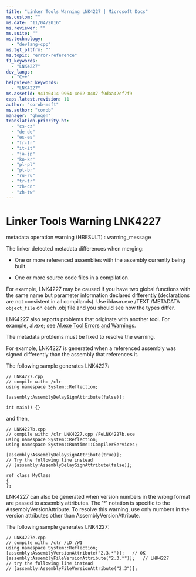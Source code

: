 ```yaml
---
title: "Linker Tools Warning LNK4227 | Microsoft Docs"
ms.custom: ""
ms.date: "11/04/2016"
ms.reviewer: ""
ms.suite: ""
ms.technology: 
  - "devlang-cpp"
ms.tgt_pltfrm: ""
ms.topic: "error-reference"
f1_keywords: 
  - "LNK4227"
dev_langs: 
  - "C++"
helpviewer_keywords: 
  - "LNK4227"
ms.assetid: 941a0414-9964-4e02-8487-f9daa42ef7f9
caps.latest.revision: 11
author: "corob-msft"
ms.author: "corob"
manager: "ghogen"
translation.priority.ht: 
  - "cs-cz"
  - "de-de"
  - "es-es"
  - "fr-fr"
  - "it-it"
  - "ja-jp"
  - "ko-kr"
  - "pl-pl"
  - "pt-br"
  - "ru-ru"
  - "tr-tr"
  - "zh-cn"
  - "zh-tw"
---
```

# Linker Tools Warning LNK4227
metadata operation warning (HRESULT) : warning_message  
  
The linker detected metadata differences when merging:  
  
-   One or more referenced assemblies with the assembly currently being built.  
  
-   One or more source code files in a compilation.  
  
For example, LNK4227 may be caused if you have two global functions with the same name but parameter information declared differently (declarations are not consistent in all compilands). Use ildasm.exe /TEXT /METADATA `object_file` on each .obj file and you should see how the types differ.  
  
LNK4227 also reports problems that originate with another tool. For example, al.exe; see [Al.exe Tool Errors and Warnings](http://msdn.microsoft.com/en-us/7f125d49-0a03-47a6-9ba9-d61a679a7d4b).  
  
The metadata problems must be fixed to resolve the warning.  
  
For example, LNK4227 is generated when a referenced assembly was signed differently than the assembly that references it.  
  
The following sample generates LNK4227:  
  
```  
// LNK4227.cpp  
// compile with: /clr  
using namespace System::Reflection;  
  
[assembly:AssemblyDelaySignAttribute(false)];  
  
int main() {}  
```  
  
 and then,  
  
```  
// LNK4227b.cpp  
// compile with: /clr LNK4227.cpp /FeLNK4227b.exe  
using namespace System::Reflection;  
using namespace System::Runtime::CompilerServices;  
  
[assembly:AssemblyDelaySignAttribute(true)];  
// Try the following line instead  
// [assembly:AssemblyDelaySignAttribute(false)];  
  
ref class MyClass  
{  
};  
```  
  
LNK4227 can also be generated when version numbers in the wrong format are passed to assembly attributes.  The '*' notation is specific to the AssemblyVersionAttribute.  To resolve this warning, use only numbers in the version attributes other than AssemblyVersionAttribute.  
  
The following sample generates LNK4227:  
  
```  
// LNK4227e.cpp  
// compile with: /clr /LD /W1  
using namespace System::Reflection;  
[assembly:AssemblyVersionAttribute("2.3.*")];   // OK  
[assembly:AssemblyFileVersionAttribute("2.3.*")];   // LNK4227  
// try the following line instead  
// [assembly:AssemblyFileVersionAttribute("2.3")];  
```